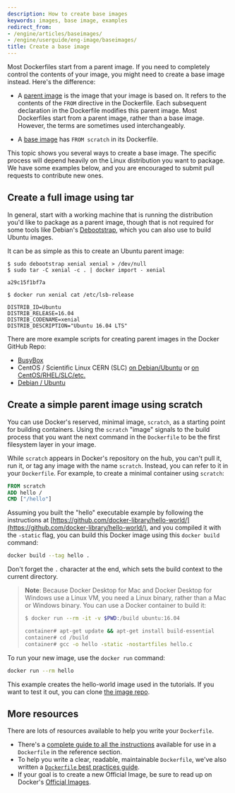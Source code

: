 ```yaml
---
description: How to create base images
keywords: images, base image, examples
redirect_from:
- /engine/articles/baseimages/
- /engine/userguide/eng-image/baseimages/
title: Create a base image
---
```


Most Dockerfiles start from a parent image. If you need to completely control
the contents of your image, you might need to create a base image instead.
Here's the difference:

- A [parent image](/glossary.md#parent_image) is the image that your
  image is based on. It refers to the contents of the `FROM` directive in the
  Dockerfile. Each subsequent declaration in the Dockerfile modifies this parent
  image. Most Dockerfiles start from a parent image, rather than a base image.
  However, the terms are sometimes used interchangeably.

- A [base image](/glossary.md#base_image) has `FROM scratch` in its Dockerfile.

This topic shows you several ways to create a base image. The specific process
will depend heavily on the Linux distribution you want to package. We have some
examples below, and you are encouraged to submit pull requests to contribute new
ones.

## Create a full image using tar

In general, start with a working machine that is running
the distribution you'd like to package as a parent image, though that is
not required for some tools like Debian's
[Debootstrap](https://wiki.debian.org/Debootstrap), which you can also
use to build Ubuntu images.

It can be as simple as this to create an Ubuntu parent image:

    $ sudo debootstrap xenial xenial > /dev/null
    $ sudo tar -C xenial -c . | docker import - xenial

    a29c15f1bf7a

    $ docker run xenial cat /etc/lsb-release

    DISTRIB_ID=Ubuntu
    DISTRIB_RELEASE=16.04
    DISTRIB_CODENAME=xenial
    DISTRIB_DESCRIPTION="Ubuntu 16.04 LTS"

There are more example scripts for creating parent images in the Docker
GitHub Repo:

 - [BusyBox](https://github.com/moby/moby/blob/master/contrib/mkimage/busybox-static)
 - CentOS / Scientific Linux CERN (SLC) [on Debian/Ubuntu](
   https://github.com/moby/moby/blob/master/contrib/mkimage/rinse) or
   [on CentOS/RHEL/SLC/etc.](
   https://github.com/moby/moby/blob/master/contrib/mkimage-yum.sh)
 - [Debian / Ubuntu](
   https://github.com/moby/moby/blob/master/contrib/mkimage/debootstrap)

## Create a simple parent image using scratch

You can use Docker's reserved, minimal image, `scratch`, as a starting point for
building containers. Using the `scratch` "image" signals to the build process
that you want the next command in the `Dockerfile` to be the first filesystem
layer in your image.

While `scratch` appears in Docker's repository on the hub, you can't pull it,
run it, or tag any image with the name `scratch`. Instead, you can refer to it
in your `Dockerfile`. For example, to create a minimal container using
`scratch`:

```dockerfile
FROM scratch
ADD hello /
CMD ["/hello"]
```

Assuming you built the "hello" executable example by following the instructions
at
[https://github.com/docker-library/hello-world/](https://github.com/docker-library/hello-world/),
and you compiled it with the `-static` flag, you can build this Docker
image using this `docker build` command:

```bash
docker build --tag hello .
```

Don't forget the `.` character at the end, which sets the build context to the
current directory.

> **Note**: Because Docker Desktop for Mac and Docker Desktop for Windows use a Linux VM,
> you need a Linux binary, rather than a Mac or Windows binary.
> You can use a Docker container to build it:
>
> ```bash
> $ docker run --rm -it -v $PWD:/build ubuntu:16.04
>
> container# apt-get update && apt-get install build-essential
> container# cd /build
> container# gcc -o hello -static -nostartfiles hello.c
> ```

To run your new image, use the `docker run` command:

```bash
docker run --rm hello
```

This example creates the hello-world image used in the tutorials.
If you want to test it out, you can clone
[the image repo](https://github.com/docker-library/hello-world).


## More resources

There are lots of resources available to help you write your `Dockerfile`.

* There's a [complete guide to all the instructions](/engine/reference/builder.md) available for use in a `Dockerfile` in the reference section.
* To help you write a clear, readable, maintainable `Dockerfile`, we've also
written a [`Dockerfile` best practices guide](dockerfile_best-practices.md).
* If your goal is to create a new Official Image, be sure to read up on Docker's [Official Images](/docker-hub/official_images/).
